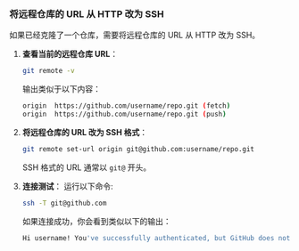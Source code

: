 ### **将远程仓库的 URL 从 HTTP 改为 SSH**

如果已经克隆了一个仓库，需要将远程仓库的 URL 从 HTTP 改为 SSH。

1. **查看当前的远程仓库 URL**：

   ```bash
   git remote -v
   ```

   输出类似于以下内容：

   ```bash
   origin  https://github.com/username/repo.git (fetch)
   origin  https://github.com/username/repo.git (push)
   ```

2. **将远程仓库的 URL 改为 SSH 格式**：

   ```bash
   git remote set-url origin git@github.com:username/repo.git
   ```

   SSH 格式的 URL 通常以 `git@` 开头。

3. **连接测试**：
   运行以下命令:

   ```bash
   ssh -T git@github.com
   ```

   如果连接成功，你会看到类似以下的输出：

   ```bash
   Hi username! You've successfully authenticated, but GitHub does not provide shell access.
   ```
